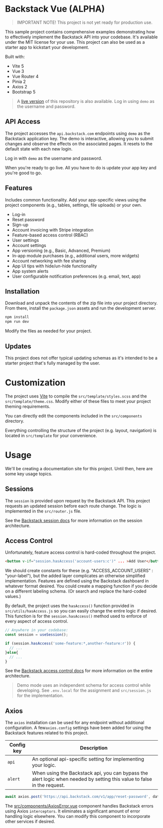 # Backstack Vue (ALPHA)

> IMPORTANT NOTE! This project is not yet ready for production use.

This sample project contains comprehensive examples demonstrating how to effectively implement the Backstack API into your codebase. It's available under the MIT license for your use. This project can also be used as a starter app to kickstart your development.

Built with:

- Vite 5
- Vue 3
- Vue Router 4
- Pinia 2
- Axios 2
- Bootstrap 5

> A [live version](https://main.d39dm9d7yu1652.amplifyapp.com/) of this repository is also available. Log in using `demo` as the username and password.

## API Access

The project accesses the `api.backstack.com` endpoints using `demo` as the Backstack application key. The demo is interactive, allowing you to submit changes and observe the effects on the associated pages. It resets to the default state with each new login. 

Log in with `demo` as the username and password. 

When you're ready to go live. All you have to do is update your app key and you're good to go.


## Features

Includes common functionality. Add your app-specific views using the project components (e.g., tables, settings, file uploads) or your own.

- Log-in
- Reset password
- Sign-up
- Account invoicing with Stripe integration
- Feature-based access control (RBAC)
- User settings
- Account settings
- App versioning (e.g., Basic, Advanced, Premium)
- In-app module purchases (e.g., additional users, more widgets)
- Account networking with fee sharing
- App UI tips with hide/un-hide functionality
- App system alerts
- User configurable notification preferences (e.g. email, text, app)

## Installation

Download and unpack the contents of the zip file into your project directory. From there, install the `package.json` assets and run the development server.

```sh
npm install
npm run dev
```

Modify the files as needed for your project.

## Updates

This project does not offer typical updating schemas as it's intended to be a starter project that's fully managed by the user.

# Customization

The project uses [Vite](https://vitejs.dev/) to compile the `src/template/styles.scss` and the `src/template/theme.css`. Modify either of these files to meet your project theming requirements.

You can directly edit the components included in the `src/components` directory.


Everything controlling the structure of the project (e.g. layout, navigation) is located in `src/template` for your convenience.

# Usage

We'll be creating a documentation site for this project. Until then, here are some key usage topics.

## Sessions

The `session` is provided upon request by the Backstack API. This project requests an updated session before each route change. The logic is implemented in the `src/router.js` file.

See the [Backstack session docs](https://backstack.com/sessions.html) for more information on the session architecture.

## Access Control


Unfortunately, feature access control is hard-coded throughout the project. 

```html
<button v-if="session.hasAccess('account-users:c')" ... >Add User</button>
```

We should create constants for these (e.g. "ACCESS_ACCOUNT_USERS" : "your-label"), but the added layer complicates an otherwise simplified implementation. Features are defined using the Backstack dashboard in whatever format desired. You could create a mapping function if you decide on a different labeling schema. (Or search and replace the hard-coded values.)

By default, the project uses the `hasAccess()` function provided in `src/utils/hasAccess.js` so you can easily change the entire logic if desired. This function is for the `session.hasAccess()` method used to enforce of every aspect of access control.

```js
// Anywhere in your codebase:
const session = useSession();

if (session.hasAccess('some-feature:*,another-feature:r')) {
  // ...
}else{
  // ...
}
```


See the [Backstack access control docs](https://backstack.com/access-control.html) for 
more information on the entire architecture.

> Demo mode uses an independent schema for access control while developing. See `.env.local` for the assignment and `src/session.js` for the implementation.

## Axios

The `axios` installation can be used for any endpoint without additional configuration. A few`axios.config` settings have been added for using the Backstack features related to this project.

| Config key | Description                                                                                                             |
| ---------- | ----------------------------------------------------------------------------------------------------------------------- |
| `api`      | An optional api-specific setting for implementing your logic.                                                           |
| `alert`    | When using the Backstack api, you can bypass the alert logic when needed by setting this value to false in the request. |

```js
await axios.post('https://api.backstack.com/v1/app/reset-password', data, { api: 'backstack' }) ...
```

The [src/components/AxiosError.vue](https://github.com/deloachtech/backstack-vue/blob/main/src/components/AxiosError.vue) component handles Backstack errors using Axios `interceptors`. It eliminates a significant amount of error handling logic elsewhere. You can modify this component to incorporate other services if desired.


